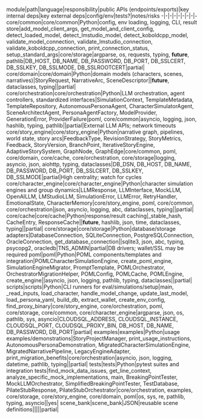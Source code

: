 ﻿module|path|language|responsibility|public APIs (endpoints/exports)|key internal deps|key external deps|config/env|tests?|notes/risks
-|-|-|-|-|-|-|-|-
core/common|core/common|Python|config, env loading, logging, CLI, result store|add_model_client_args, get_model_and_client_config, detect_loaded_model, detect_lmstudio_model, detect_koboldcpp_model, validate_model_connection, validate_lmstudio_connection, validate_koboldcpp_connection, print_connection_status, setup_standard_args|core/storage|argparse, os, requests, typing, __future__, pathlib|DB_HOST, DB_NAME, DB_PASSWORD, DB_PORT, DB_SSLCERT, DB_SSLKEY, DB_SSLMODE, DB_SSLROOTCERT|partial|
core/domain|core/domain|Python|domain models (characters, scenes, narratives)|StoryRequest, NarrativeArc, SceneDescriptor||__future__, dataclasses, typing||partial|
core/orchestration|core/orchestration|Python|LLM orchestration, agent controllers, standardized interfaces|SimulationContext, TemplateMetadata, TemplateRepository, AutonomousPersonaAgent, CharacterSimulatorAgent, SceneArchitectAgent, PersonaAgentFactory, ModelProvider, GenerationError, ProviderFailure|poml, core/common|asyncio, logging, json, hashlib, typing, pathlib||partial|External LLM APIs; network timeouts
core/story_engine|core/story_engine|Python|narrative graph, pipelines, world state, story arcs|FeedbackType, RevisionStrategy, StoryMetrics, Feedback, StoryVersion, BranchPoint, IterativeStoryEngine, AdaptiveStorySystem, GraphNode, GraphEdge|core/common, poml, core/domain, core/cache, core/orchestration, core/storage|logging, asyncio, json, aiohttp, typing, dataclasses|DB_DSN, DB_HOST, DB_NAME, DB_PASSWORD, DB_PORT, DB_SSLCERT, DB_SSLKEY, DB_SSLMODE|partial|High centrality; watch for cycles
core/character_engine|core/character_engine|Python|character simulation engines and group dynamics|LLMResponse, LLMInterface, MockLLM, OpenAILLM, LMStudioLLM, SimulationError, LLMError, RetryHandler, EmotionalState, CharacterMemory|core/story_engine, poml, core/common, core/orchestration|json, asyncio, logging, abc, dataclasses, typing||partial|
core/cache|core/cache|Python|response/result caching|_stable_hash, CacheEntry, ResponseCache||__future__, hashlib, json, time, dataclasses, typing||partial|
core/storage|core/storage|Python|database/storage adapters|DatabaseConnection, SQLiteConnection, PostgreSQLConnection, OracleConnection, get_database_connection||sqlite3, json, abc, typing, psycopg2, oracledb|TNS_ADMIN|partial|DB drivers; wallet/SSL may be required
poml|poml|Python|POML components/templates and integration|POMLCharacterSimulationEngine, create_poml_engine, SimulationEngineMigrator, PromptTemplate, POMLOrchestrator, OrchestratorMigrationHelper, POMLConfig, POMLCache, POMLEngine, create_engine||asyncio, json, logging, pathlib, typing, dataclasses||partial|
scripts|scripts|Python|CLI runners for eval/simulations/setup|main, _read_inputs, load_character, handle_model_change, update_last_model, load_persona_yaml, build_db, extract_wallet, create_env_config, find_proxy_binary|core/story_engine, core/orchestration, poml, core/storage, core/common, core/character_engine|argparse, json, os, pathlib, sys, asyncio|CLOUDSQL_ADDRESS, CLOUDSQL_INSTANCE, CLOUDSQL_PORT, CLOUDSQL_PROXY_BIN, DB_HOST, DB_NAME, DB_PASSWORD, DB_PORT|partial|
examples|examples|Python|usage examples/demonstrations|StoryProjectManager, print_usage_instructions, AutonomousPersonaDemonstration, MigratedCharacterSimulationEngine, MigratedNarrativePipeline, LegacyEngineAdapter, print_migration_benefits|core/orchestration|asyncio, json, logging, datetime, pathlib, typing||partial|
tests|tests|Python|pytest suites and integration tests|find_mock_data_issues, get_line_context, analyze_specific_mock_implementations, main, BreakingPointTester, MockLLMOrchestrator, SimplifiedBreakingPointTester, TestDatabase, PilateStubResponse, PilateStubOrchestrator|core/orchestration, examples, core/storage, core/story_engine, core/domain, poml|os, sys, re, pathlib, typing, asyncio||yes|
scene_bank|scene_bank|JSON|reusable scene definitions|||||partial|
